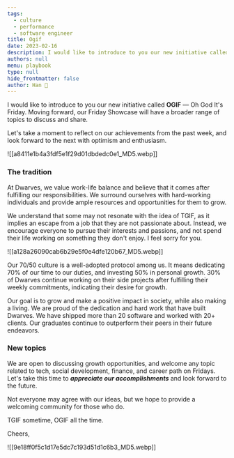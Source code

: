 ```yaml
---
tags: 
  - culture
  - performance
  - software engineer
title: Ogif
date: 2023-02-16
description: I would like to introduce to you our new initiative called **OGIF** — Oh God It's Friday. Moving forward, our Friday Showcase will have a broader range of topics to discuss and share.
authors: null
menu: playbook
type: null
hide_frontmatter: false
author: Han 🐸
---
```


I would like to introduce to you our new initiative called **OGIF** — Oh God It's Friday. Moving forward, our Friday Showcase will have a broader range of topics to discuss and share.

Let's take a moment to reflect on our achievements from the past week, and look forward to the next with optimism and enthusiasm.

![[a8411e1b4a3fdf5e1f29d01dbdedc0e1_MD5.webp]]

### The tradition
At Dwarves, we value work-life balance and believe that it comes after fulfilling our responsibilities. We surround ourselves with hard-working individuals and provide ample resources and opportunities for them to grow.

We understand that some may not resonate with the idea of TGIF, as it implies an escape from a job that they are not passionate about. Instead, we encourage everyone to pursue their interests and passions, and not spend their life working on something they don't enjoy. I feel sorry for you.

![[a128a26090cab6b29e5f0e4dfe120b67_MD5.webp]]

Our 70/50 culture is a well-adopted protocol among us. It means dedicating 70% of our time to our duties, and investing 50% in personal growth. 30% of Dwarves continue working on their side projects after fulfilling their weekly commitments, indicating their desire for growth.

Our goal is to grow and make a positive impact in society, while also making a living. We are proud of the dedication and hard work that have built Dwarves. We have shipped more than 20 software and worked with 20+ clients. Our graduates continue to outperform their peers in their future endeavors.

### New topics
We are open to discussing growth opportunities, and welcome any topic related to tech, social development, finance, and career path on Fridays. Let's take this time to ***appreciate our accomplishments*** and look forward to the future.

Not everyone may agree with our ideas, but we hope to provide a welcoming community for those who do.

TGIF sometime, OGIF all the time.

Cheers,

![[9e18ff0f5c1d17e5dc7c193d51d1c6b3_MD5.webp]]
